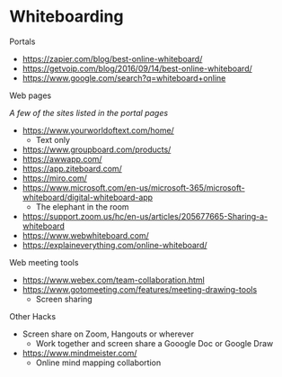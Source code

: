 # Whiteboarding


Portals

* https://zapier.com/blog/best-online-whiteboard/
* https://getvoip.com/blog/2016/09/14/best-online-whiteboard/
* https://www.google.com/search?q=whiteboard+online

Web pages

_A few of the sites listed in the portal pages_

* https://www.yourworldoftext.com/home/
	* Text only
* https://www.groupboard.com/products/
* https://awwapp.com/
* https://app.ziteboard.com/
* https://miro.com/
* https://www.microsoft.com/en-us/microsoft-365/microsoft-whiteboard/digital-whiteboard-app
	* The elephant in the room
* https://support.zoom.us/hc/en-us/articles/205677665-Sharing-a-whiteboard
* https://www.webwhiteboard.com/
* https://explaineverything.com/online-whiteboard/


Web meeting tools

* https://www.webex.com/team-collaboration.html
* https://www.gotomeeting.com/features/meeting-drawing-tools
	* Screen sharing

Other Hacks

* Screen share on Zoom, Hangouts or wherever
	* Work together and screen share a Gooogle Doc or Google Draw
* https://www.mindmeister.com/
	* Online mind mapping collabortion
